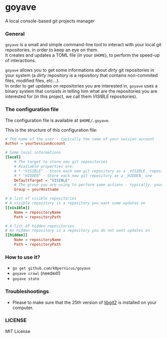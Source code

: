 # goyave
A local console-based git projects manager

### General

`goyave` is a small and simple command-line tool to interact with your local git repositories, in order to keep an eye on them.   
It creates and updates a TOML file (in your `$HOME`), to perform the speed-up of interactions.

`goyave` allows you to get some informations about _dirty_ git repositories in your system (a _dirty_ repository is a repository that contains non-commited files, modified files, etc...).   
In order to get updates on repositories you are interested in, `goyave` uses a binary system that consists in telling him what are the repositories you are interested for (in this project, we call them _VISIBLE_ repositories).

### The configuration file

The configuration file is available at `$HOME/.goyave`.

This is the structure of this configuration file:

```TOML
# The name of the user - typically the name of your session account
Author = yourSessionAccount

# Some local informations
[local]
    # The target to store new git repositories
    # Available properties are:
    # * "VISIBLE" - Store each new git repository as a _VISIBLE_ repository
    # * "HIDDEN" - Store each new git repository as a _HIDDEN_ one
    DefaultTarget = "VISIBLE"
    # The group you are using to perform some actions - typically, your hostname
    Group = yourHostname

# A list of visible repositories
# A visible repository is a repository you want some updates on
[[visible]]
    Name = repositoryName
    Path = repositoryPath

# A list of hidden repositories
# An hidden repository is a repository you do not want updates on
[[hidden]]
    Name = repositoryName
    Path = repositoryPath
```

### How to use it?

* `go get github.com/k0pernicus/goyave`
* `goyave crawl` (needed!)
* `goyave state`

### Troubleshootings

* Please to make sure that the 25th version of [libgit2](https://libgit2.github.com/) is installed on your computer.

### LICENSE

MIT License